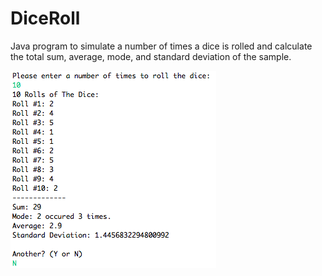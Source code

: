 # DiceRoll

Java program to simulate a number of times a dice is rolled and calculate the total sum, average, mode, and 
standard deviation of the sample.

![diceroll program screenshot](https://github.com/lmccay4/DiceRoll/blob/master/Screen%20Shot%202019-08-21%20at%2012.03.54%20PM.png?raw=true)
